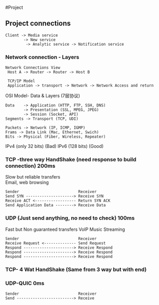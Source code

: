#Project

## Project connections    
    
    Client -> Media service
            -> New service 
             -> Analytic service -> Notification service

### Network connection - Layers

    Network Connections View
     Host A -> Router -> Router -> Host B

     TCP/IP Model
     Application -> transport -> Network -> Network Access and return


    
OSI Model- Data & Layers (7层协议)

    Data    -> Application (HTTP, FTP, SSH, DNS)
            -> Presentation (SSL, MPEG, JPEG)
            -> Session (Socket, API)
    Segments -> Transport (TCP, UDI)

    Packets -> Network (IP, ICMP, IGMP)
    Frams -> Data Link (Mac, Ethernet, Swich)
    Bits -> Physical (Fiber, Wireless, Repeater)

IPv4 (only 32 bits) (Bad)
IPv6 (128 bits) (Good)

### TCP -three way HandShake (need response to build connection) 200ms
Slow but reliable transfers   
Email, web browsing

    Sender                          Receiver
    Send SYN ---------------------> Receive SYN
    Receive ACT <------------------ Return SYN ACK
    Send Application Data --------> Receive Data

### UDP  (Just send anything, no need to check) 100ms
Fast but Non guaranteed transfers
VoIP
Music Streaming

    Sender                          Receiver
    Receive Request <-------------- Send Request
    Respond ----------------------> Receive Respond
    Respond ----------------------> Receive Respond
    Respond ----------------------> Receive Respond

### TCP- 4 Wat HandShake (Same from 3 way but with end) 

### UDP-QUIC 0ms

    Sender                          Receiver
    Send -------------------------> Receive
    
